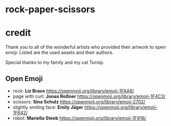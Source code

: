 # rock-paper-scissors

# credit

Thank you to all of the wonderful artists who provided their artwork to open emoji. Listed are the used assets and their authors.

Special thanks to my family and my cat Turnip.

## Open Emoji

- rock: **Liz Bravo** https://openmoji.org/library/emoji-1FAA8/
- page with curl: **Jonas Roßner** https://openmoji.org/library/emoji-1F4C3/
- scissors: **Sina Schulz** https://openmoji.org/library/emoji-2702/
- slightly smiling face: **Emily Jäger** https://openmoji.org/library/emoji-1F642/
- robot: **Mariella Steeb** https://openmoji.org/library/emoji-1F916/